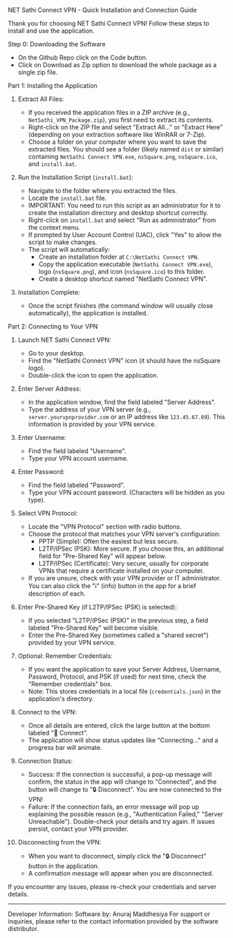 NET Sathi Connect VPN - Quick Installation and Connection Guide

Thank you for choosing NET Sathi Connect VPN! Follow these steps to install and use the application.

Step 0: Downloading the Software
   *    On the Github Repo click on the Code button.
   *    Click on Download as Zip option to download the whole package as a single zip file.

Part 1: Installing the Application

1.  Extract All Files:
    *   If you received the application files in a ZIP archive (e.g., `NetSathi_VPN_Package.zip`), you first need to extract its contents.
    *   Right-click on the ZIP file and select "Extract All..." or "Extract Here" (depending on your extraction software like WinRAR or 7-Zip).
    *   Choose a folder on your computer where you want to save the extracted files. You should see a folder (likely named `dist` or similar) containing `NetSathi Connect VPN.exe`, `nsSquare.png`, `nsSquare.ico`, and `install.bat`.

2.  Run the Installation Script (`install.bat`):
    *   Navigate to the folder where you extracted the files.
    *   Locate the `install.bat` file.
    *   IMPORTANT: You need to run this script as an administrator for it to create the installation directory and desktop shortcut correctly.
    *   Right-click on `install.bat` and select "Run as administrator" from the context menu.
    *   If prompted by User Account Control (UAC), click "Yes" to allow the script to make changes.
    *   The script will automatically:
        *   Create an installation folder at `C:\NetSathi Connect VPN`.
        *   Copy the application executable (`NetSathi Connect VPN.exe`), logo (`nsSquare.png`), and icon (`nsSquare.ico`) to this folder.
        *   Create a desktop shortcut named "NetSathi Connect VPN".

3.  Installation Complete:
    *   Once the script finishes (the command window will usually close automatically), the application is installed.

Part 2: Connecting to Your VPN

1.  Launch NET Sathi Connect VPN:
    *   Go to your desktop.
    *   Find the "NetSathi Connect VPN" icon (it should have the nsSquare logo).
    *   Double-click the icon to open the application.

2.  Enter Server Address:
    *   In the application window, find the field labeled "Server Address".
    *   Type the address of your VPN server (e.g., `server.yourvpnprovider.com` or an IP address like `123.45.67.89`). This information is provided by your VPN service.

3.  Enter Username:
    *   Find the field labeled "Username".
    *   Type your VPN account username.

4.  Enter Password:
    *   Find the field labeled "Password".
    *   Type your VPN account password. (Characters will be hidden as you type).

5.  Select VPN Protocol:
    *   Locate the "VPN Protocol" section with radio buttons.
    *   Choose the protocol that matches your VPN server's configuration:
        *   PPTP (Simple): Often the easiest but less secure.
        *   L2TP/IPSec (PSK): More secure. If you choose this, an additional field for "Pre-Shared Key" will appear below.
        *   L2TP/IPSec (Certificate): Very secure, usually for corporate VPNs that require a certificate installed on your computer.
    *   If you are unsure, check with your VPN provider or IT administrator. You can also click the "ℹ️" (info) button in the app for a brief description of each.

6.  Enter Pre-Shared Key (if L2TP/IPSec (PSK) is selected):
    *   If you selected "L2TP/IPSec (PSK)" in the previous step, a field labeled "Pre-Shared Key" will become visible.
    *   Enter the Pre-Shared Key (sometimes called a "shared secret") provided by your VPN service.

7.  Optional: Remember Credentials:
    *   If you want the application to save your Server Address, Username, Password, Protocol, and PSK (if used) for next time, check the "Remember credentials" box.
    *   Note: This stores credentials in a local file (`credentials.json`) in the application's directory.

8.  Connect to the VPN:
    *   Once all details are entered, click the large button at the bottom labeled "🔐 Connect".
    *   The application will show status updates like "Connecting..." and a progress bar will animate.

9.  Connection Status:
    *   Success: If the connection is successful, a pop-up message will confirm, the status in the app will change to "Connected", and the button will change to "🔒 Disconnect". You are now connected to the VPN!
    *   Failure: If the connection fails, an error message will pop up explaining the possible reason (e.g., "Authentication Failed," "Server Unreachable"). Double-check your details and try again. If issues persist, contact your VPN provider.

10. Disconnecting from the VPN:
    *   When you want to disconnect, simply click the "🔒 Disconnect" button in the application.
    *   A confirmation message will appear when you are disconnected.

If you encounter any issues, please re-check your credentials and server details. 

---
Developer Information:
    Software by: Anuraj Maddhesiya
For support or inquiries, please refer to the contact information provided by the software distributor. 
